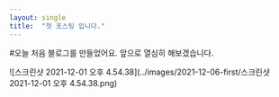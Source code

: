 ```yaml
---
layout: single
title:  "첫 포스팅 입니다."
---
```



#오늘 처음 블로그를 만들었어요.
앞으로 열심히 해보겠습니다.



![스크린샷 2021-12-01 오후 4.54.38](../images/2021-12-06-first/스크린샷 2021-12-01 오후 4.54.38.png)
